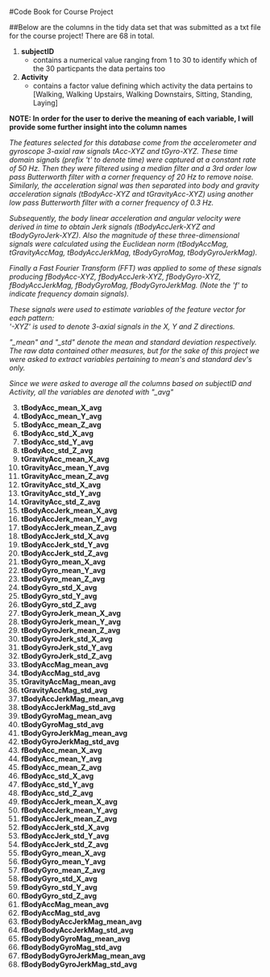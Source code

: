 #Code Book for Course Project


##Below are the columns in the tidy data set that was submitted as a txt file for the course project! There are 68 in total.

1. **subjectID**
    * contains a numerical value ranging from 1 to 30 to identify which of the 30 particpants the data pertains too
2. **Activity**
    * contains a factor value defining which activity the data pertains to [Walking, Walking Upstairs, Walking Downstairs, Sitting, Standing, Laying]

**NOTE: In order for the user to derive the meaning of each variable, I will provide some further insight into the column names**

*The features selected for this database come from the accelerometer and gyroscope 3-axial raw signals tAcc-XYZ and tGyro-XYZ. These time domain signals (prefix 't' to denote time) were captured at a constant rate of 50 Hz. Then they were filtered using a median filter and a 3rd order low pass Butterworth filter with a corner frequency of 20 Hz to remove noise. Similarly, the acceleration signal was then separated into body and gravity acceleration signals (tBodyAcc-XYZ and tGravityAcc-XYZ) using another low pass Butterworth filter with a corner frequency of 0.3 Hz.* 

*Subsequently, the body linear acceleration and angular velocity were derived in time to obtain Jerk signals (tBodyAccJerk-XYZ and tBodyGyroJerk-XYZ). Also the magnitude of these three-dimensional signals were calculated using the Euclidean norm (tBodyAccMag, tGravityAccMag, tBodyAccJerkMag, tBodyGyroMag, tBodyGyroJerkMag).*

*Finally a Fast Fourier Transform (FFT) was applied to some of these signals producing fBodyAcc-XYZ, fBodyAccJerk-XYZ, fBodyGyro-XYZ, fBodyAccJerkMag, fBodyGyroMag, fBodyGyroJerkMag. (Note the 'f' to indicate frequency domain signals).*

*These signals were used to estimate variables of the feature vector for each pattern:*  
*'-XYZ' is used to denote 3-axial signals in the X, Y and Z directions.*

*"_mean" and "_std" denote the mean and standard deviation respectively. The raw data contained other measures, but for the sake of this project we were asked to extract variables pertaining to mean's and standard dev's only.* 

*Since we were asked to average all the columns based on subjectID and Activity, all the variables are denoted with "_avg"*

3. **tBodyAcc_mean_X_avg**
4. **tBodyAcc_mean_Y_avg**
5. **tBodyAcc_mean_Z_avg**
6. **tBodyAcc_std_X_avg**
7. **tBodyAcc_std_Y_avg**
8. **tBodyAcc_std_Z_avg**
9. **tGravityAcc_mean_X_avg**
10. **tGravityAcc_mean_Y_avg**
11. **tGravityAcc_mean_Z_avg**
12. **tGravityAcc_std_X_avg**
13. **tGravityAcc_std_Y_avg**
14. **tGravityAcc_std_Z_avg**
15. **tBodyAccJerk_mean_X_avg**
16. **tBodyAccJerk_mean_Y_avg**
17. **tBodyAccJerk_mean_Z_avg**
18. **tBodyAccJerk_std_X_avg**
19. **tBodyAccJerk_std_Y_avg**
20. **tBodyAccJerk_std_Z_avg**
21. **tBodyGyro_mean_X_avg**
22. **tBodyGyro_mean_Y_avg**
23. **tBodyGyro_mean_Z_avg**
24. **tBodyGyro_std_X_avg**
25. **tBodyGyro_std_Y_avg**
26. **tBodyGyro_std_Z_avg**
27. **tBodyGyroJerk_mean_X_avg**
28. **tBodyGyroJerk_mean_Y_avg**
29. **tBodyGyroJerk_mean_Z_avg**
30. **tBodyGyroJerk_std_X_avg**
31. **tBodyGyroJerk_std_Y_avg**
32. **tBodyGyroJerk_std_Z_avg**
33. **tBodyAccMag_mean_avg**
34. **tBodyAccMag_std_avg**
35. **tGravityAccMag_mean_avg**
36. **tGravityAccMag_std_avg**
37. **tBodyAccJerkMag_mean_avg**
38. **tBodyAccJerkMag_std_avg**
39. **tBodyGyroMag_mean_avg**
40. **tBodyGyroMag_std_avg**
41. **tBodyGyroJerkMag_mean_avg**
42. **tBodyGyroJerkMag_std_avg**
43. **fBodyAcc_mean_X_avg**
44. **fBodyAcc_mean_Y_avg**
45. **fBodyAcc_mean_Z_avg**
46. **fBodyAcc_std_X_avg**
47. **fBodyAcc_std_Y_avg**
48. **fBodyAcc_std_Z_avg**
49. **fBodyAccJerk_mean_X_avg**
50. **fBodyAccJerk_mean_Y_avg**
51. **fBodyAccJerk_mean_Z_avg**
52. **fBodyAccJerk_std_X_avg**
53. **fBodyAccJerk_std_Y_avg**
54. **fBodyAccJerk_std_Z_avg**
55. **fBodyGyro_mean_X_avg**
56. **fBodyGyro_mean_Y_avg**
57. **fBodyGyro_mean_Z_avg**
58. **fBodyGyro_std_X_avg**
59. **fBodyGyro_std_Y_avg**
60. **fBodyGyro_std_Z_avg**
61. **fBodyAccMag_mean_avg**
62. **fBodyAccMag_std_avg**
63. **fBodyBodyAccJerkMag_mean_avg**
64. **fBodyBodyAccJerkMag_std_avg**
65. **fBodyBodyGyroMag_mean_avg**
66. **fBodyBodyGyroMag_std_avg**
67. **fBodyBodyGyroJerkMag_mean_avg**
68. **fBodyBodyGyroJerkMag_std_avg**







